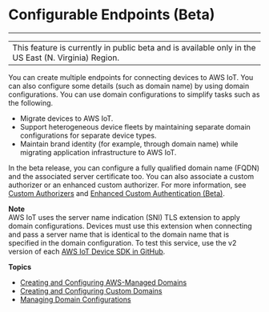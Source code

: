 # Configurable Endpoints \(Beta\)<a name="iot-custom-endpoints-configurable"></a>


****  

|  | 
| --- |
| This feature is currently in public beta and is available only in the US East \(N\. Virginia\) Region\. | 

You can create multiple endpoints for connecting devices to AWS IoT\. You can also configure some details \(such as domain name\) by using domain configurations\. You can use domain configurations to simplify tasks such as the following\.
+ Migrate devices to AWS IoT\.
+ Support heterogeneous device fleets by maintaining separate domain configurations for separate device types\.
+ Maintain brand identity \(for example, through domain name\) while migrating application infrastructure to AWS IoT\.

In the beta release, you can configure a fully qualified domain name \(FQDN\) and the associated server certificate too\. You can also associate a custom authorizer or an enhanced custom authorizer\. For more information, see [Custom Authorizers](custom-authorizer.md) and [Enhanced Custom Authentication \(Beta\)](enhanced-custom-authentication.md)\.

**Note**  
AWS IoT uses the server name indication \(SNI\) TLS extension to apply domain configurations\. Devices must use this extension when connecting and pass a server name that is identical to the domain name that is specified in the domain configuration\. To test this service, use the v2 version of each [AWS IoT Device SDK in GitHub](https://github.com/aws)\.

**Topics**
+ [Creating and Configuring AWS\-Managed Domains](iot-custom-endpoints-configurable-aws.md)
+ [Creating and Configuring Custom Domains](iot-custom-endpoints-configurable-custom.md)
+ [Managing Domain Configurations](iot-custom-endpoints-managing.md)